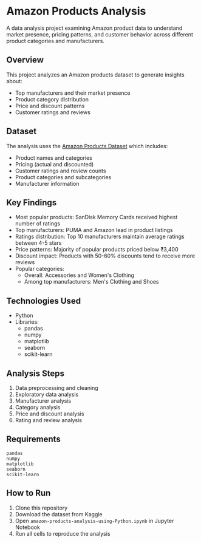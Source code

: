 # Amazon Products Analysis

A data analysis project examining Amazon product data to understand market presence, pricing patterns, and customer behavior across different product categories and manufacturers.

## Overview

This project analyzes an Amazon products dataset to generate insights about:
- Top manufacturers and their market presence
- Product category distribution
- Price and discount patterns
- Customer ratings and reviews

## Dataset

The analysis uses the [Amazon Products Dataset](https://www.kaggle.com/datasets/lokeshparab/amazon-products-dataset) which includes:

- Product names and categories
- Pricing (actual and discounted)
- Customer ratings and review counts
- Product categories and subcategories
- Manufacturer information

## Key Findings

- Most popular products: SanDisk Memory Cards received highest number of ratings
- Top manufacturers: PUMA and Amazon lead in product listings
- Ratings distribution: Top 10 manufacturers maintain average ratings between 4-5 stars
- Price patterns: Majority of popular products priced below ₹3,400
- Discount impact: Products with 50-60% discounts tend to receive more reviews
- Popular categories:
  - Overall: Accessories and Women's Clothing
  - Among top manufacturers: Men's Clothing and Shoes

## Technologies Used

- Python
- Libraries:
  - pandas
  - numpy
  - matplotlib
  - seaborn
  - scikit-learn

## Analysis Steps

1. Data preprocessing and cleaning
2. Exploratory data analysis
3. Manufacturer analysis
4. Category analysis
5. Price and discount analysis
6. Rating and review analysis

## Requirements

```
pandas
numpy
matplotlib
seaborn
scikit-learn
```

## How to Run

1. Clone this repository
2. Download the dataset from Kaggle
3. Open `amazon-products-analysis-using-Python.ipynb` in Jupyter Notebook
4. Run all cells to reproduce the analysis

